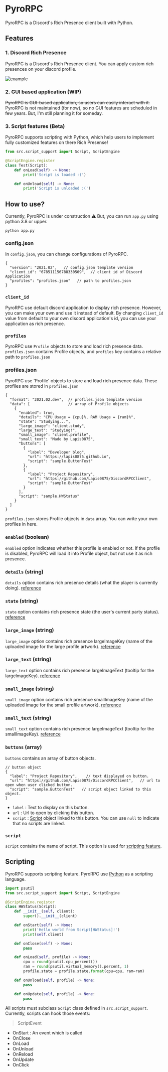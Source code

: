 # PyroRPC
PyroRPC is a Discord's Rich Presence client built with Python.

## Features
### 1. Discord Rich Presence
PyroRPC is a Discord's Rich Presence client. 
You can apply custom rich presences on your discord profile.

![example](resources/previews/rich_presence.png)
### 2. GUI based application (WIP)
~~PyroRPC is GUI-based application, so users can easily interact with it.~~
PyroRPC is not maintained (for now), so no GUI features are scheduled in few years. But, I'm still planning it for someday.

### 3. Script features (Beta)
PyroRPC supports scripting with Python, which help users to implement fully customized features on there Rich Presense!

```python
from src.script_support import Script, ScriptEngine

@ScriptEngine.register
class Test(Script):
    def onLoad(self) -> None:
        print('Script is loaded :)')

    def onUnload(self) -> None:
        print('Script is unloaded :(')
```

## How to use?
Currently, PyroRPC is under construction ⚠
But, you can run `app.py` using python 3.8 or upper.

```shell
python app.py
```

### config.json
In `config.json`, you can change configurations of PyroRPC.
```json5
{
  "version": "2021.02",   // config.json template version
  "client_id": "678511156788330509",  // client id of Discord Application
  "profiles": "profiles.json"   // path to profiles.json
}
```
### `client_id`
PyroRPC use default discord application to display rich presence.
However, you can make your own and use it instead of default.
By changing `client_id` value from default to your own discord application's id, you can use your application as rich presence.

### `profiles`
PyroRPC use `Profile` objects to store and load rich presence data.
`profiles.json` contains Profile objects,
and `profiles` key contains a relative path to `profiles.json`

### profiles.json
PyroRPC use 'Profile' objects to store and load rich presence data.
These profiles are stored in `profiles.json`
```json5
{
  "format": "2021.02.dev",  // profiles.json template version
  "data": [                 // array of Profile objects
    {
      "enabled": true,
      "details": "CPU Usage = {cpu}%, RAM Usage = {ram}%",
      "state": "Studying...",
      "large_image": "client.study",
      "large_text": "Studying!",
      "small_image": "client.profile",
      "small_text": "Made by Lapis0875",
      "buttons": [
        {
          "label": "Developer blog",
          "url": "https://lapis0875.github.io",
          "script": "sample.ButtonTest"
        },
        {
          "label": "Project Repository",
          "url": "https://github.com/Lapis0875/DiscordRPCClient",
          "script": "sample.ButtonTest"
        }
      ],
      "script": "sample.HWStatus"
    }
  ]
}
```
`profiles.json` stores Profile objects in `data` array.
You can write your own profiles in here.

### `enabled` (boolean)
`enabled` option indicates whether this profile is enabled or not.
If the profile is disabled, PyroRPC will load it into Profile object, but not use it as rich presence.

### `details` (string)
`details` option contains rich presence details (what the player is currently doing).
[reference](https://discord.com/developers/docs/rich-presence/how-to#updating-presence-update-presence-payload-fields)

### `state` (string)
`state` option contains rich presence state (the user's current party status).
[reference](https://discord.com/developers/docs/rich-presence/how-to#updating-presence-update-presence-payload-fields)

### `large_image` (string)
`large_image` option contains rich presence largeImageKey (name of the uploaded image for the large profile artwork). 
[reference](https://discord.com/developers/docs/rich-presence/how-to#updating-presence-update-presence-payload-fields)

### `large_text` (string)
`large_text` option contains rich presence largeImageText (tooltip for the largeImageKey).
[reference](https://discord.com/developers/docs/rich-presence/how-to#updating-presence-update-presence-payload-fields)

### `small_image` (string)
`small_image` option contains rich presence smallImageKey (name of the uploaded image for the small profile artwork).
[reference](https://discord.com/developers/docs/rich-presence/how-to#updating-presence-update-presence-payload-fields)

### `small_text` (string)
`small_text` option contains rich presence largeImageText (tooltip for the smallImageKey).
[reference](https://discord.com/developers/docs/rich-presence/how-to#updating-presence-update-presence-payload-fields)

### `buttons` (array)
`buttons` contains an array of button objects.
```json5
// button object
{
  "label": "Project Repository",    // text displayed on button.
  "url": "https://github.com/Lapis0875/DiscordRPCClient",   // url to open when user clicked button.
  "script": "sample.ButtonTest"   // script object linked to this object.
}
```
- `label` : Text to display on this button.
- `url` : Url to open by clicking this button.
- `script` : [Script](#scripting) object linked to this button. 
  You can use `null` to indicate that no scripts are linked.

### `script`
`script` contains the name of script.
This option is used for [scripting feature](#scripting).

## Scripting
PyroRPC supports scripting feature.
PyroRPC use [Python](https://www.python.org) as a scripting language.
```python
import psutil
from src.script_support import Script, ScriptEngine

@ScriptEngine.register
class HWStatus(Script):
    def __init__(self, client):
        super().__init__(client)

    def onStart(self) -> None:
        print('Hello world from Script[HWStatus]!')
        print(self.client)

    def onClose(self) -> None:
        pass

    def onLoad(self, profile) -> None:
        cpu = round(psutil.cpu_percent())
        ram = round(psutil.virtual_memory().percent, 1)
        profile.state = profile.state.format(cpu=cpu, ram=ram)

    def onUnload(self, profile) -> None:
        pass

    def onUpdate(self, profile) -> None:
        pass
```
All scripts must subclass `Script` class defined in `src.script_support`.
Currently, scripts can hook those events:
> ScriptEvent
- OnStart   : An event which is called 
- OnClose
- OnLoad
- OnUnload
- OnReload
- OnUpdate
- OnClick
